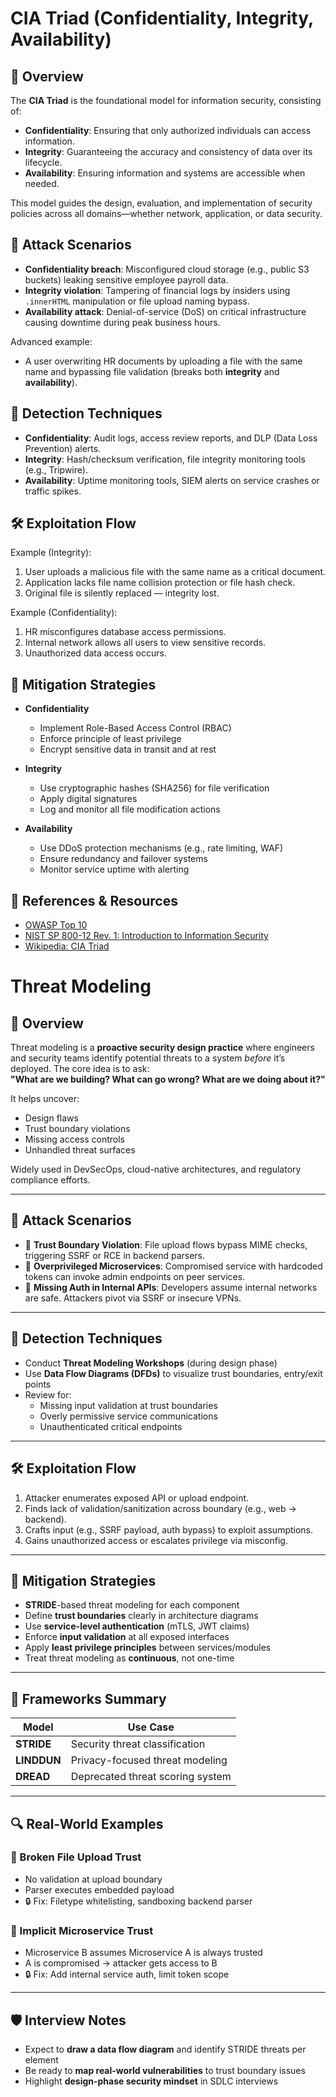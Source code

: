 # CIA Triad (Confidentiality, Integrity, Availability)

## 📘 Overview

The **CIA Triad** is the foundational model for information security, consisting of:
- **Confidentiality**: Ensuring that only authorized individuals can access information.
- **Integrity**: Guaranteeing the accuracy and consistency of data over its lifecycle.
- **Availability**: Ensuring information and systems are accessible when needed.

This model guides the design, evaluation, and implementation of security policies across all domains—whether network, application, or data security.

## 🎯 Attack Scenarios

- **Confidentiality breach**: Misconfigured cloud storage (e.g., public S3 buckets) leaking sensitive employee payroll data.
- **Integrity violation**: Tampering of financial logs by insiders using `.innerHTML` manipulation or file upload naming bypass.
- **Availability attack**: Denial-of-service (DoS) on critical infrastructure causing downtime during peak business hours.

Advanced example:
- A user overwriting HR documents by uploading a file with the same name and bypassing file validation (breaks both **integrity** and **availability**).

## 🧪 Detection Techniques

- **Confidentiality**: Audit logs, access review reports, and DLP (Data Loss Prevention) alerts.
- **Integrity**: Hash/checksum verification, file integrity monitoring tools (e.g., Tripwire).
- **Availability**: Uptime monitoring tools, SIEM alerts on service crashes or traffic spikes.

## 🛠️ Exploitation Flow

Example (Integrity):
1. User uploads a malicious file with the same name as a critical document.
2. Application lacks file name collision protection or file hash check.
3. Original file is silently replaced — integrity lost.

Example (Confidentiality):
1. HR misconfigures database access permissions.
2. Internal network allows all users to view sensitive records.
3. Unauthorized data access occurs.

## 🔐 Mitigation Strategies

- **Confidentiality**
  - Implement Role-Based Access Control (RBAC)
  - Enforce principle of least privilege
  - Encrypt sensitive data in transit and at rest

- **Integrity**
  - Use cryptographic hashes (SHA256) for file verification
  - Apply digital signatures
  - Log and monitor all file modification actions

- **Availability**
  - Use DDoS protection mechanisms (e.g., rate limiting, WAF)
  - Ensure redundancy and failover systems
  - Monitor service uptime with alerting

## 🔗 References & Resources

- [OWASP Top 10](https://owasp.org/Top10/)
- [NIST SP 800-12 Rev. 1: Introduction to Information Security](https://csrc.nist.gov/publications/detail/sp/800-12/rev-1/final)
- [Wikipedia: CIA Triad](https://en.wikipedia.org/wiki/Information_security#The_CIA_triad)

# Threat Modeling

## 📘 Overview

Threat modeling is a **proactive security design practice** where engineers and security teams identify potential threats to a system *before* it’s deployed. The core idea is to ask:  
**"What are we building? What can go wrong? What are we doing about it?"**

It helps uncover:
- Design flaws
- Trust boundary violations
- Missing access controls
- Unhandled threat surfaces

Widely used in DevSecOps, cloud-native architectures, and regulatory compliance efforts.

---

## 🎯 Attack Scenarios

- 🧨 **Trust Boundary Violation**: File upload flows bypass MIME checks, triggering SSRF or RCE in backend parsers.
- 🧨 **Overprivileged Microservices**: Compromised service with hardcoded tokens can invoke admin endpoints on peer services.
- 🧨 **Missing Auth in Internal APIs**: Developers assume internal networks are safe. Attackers pivot via SSRF or insecure VPNs.

---

## 🧪 Detection Techniques

- Conduct **Threat Modeling Workshops** (during design phase)
- Use **Data Flow Diagrams (DFDs)** to visualize trust boundaries, entry/exit points
- Review for:
  - Missing input validation at trust boundaries
  - Overly permissive service communications
  - Unauthenticated critical endpoints

---

## 🛠️ Exploitation Flow

1. Attacker enumerates exposed API or upload endpoint.
2. Finds lack of validation/sanitization across boundary (e.g., web → backend).
3. Crafts input (e.g., SSRF payload, auth bypass) to exploit assumptions.
4. Gains unauthorized access or escalates privilege via misconfig.

---

## 🔐 Mitigation Strategies

- **STRIDE**-based threat modeling for each component
- Define **trust boundaries** clearly in architecture diagrams
- Use **service-level authentication** (mTLS, JWT claims)
- Enforce **input validation** at all exposed interfaces
- Apply **least privilege principles** between services/modules
- Treat threat modeling as **continuous**, not one-time

---

## 🧠 Frameworks Summary

| Model   | Use Case                          |
|---------|-----------------------------------|
| **STRIDE**  | Security threat classification    |
| **LINDDUN** | Privacy-focused threat modeling   |
| **DREAD**   | Deprecated threat scoring system  |

---

## 🔍 Real-World Examples

### 🧨 Broken File Upload Trust
- No validation at upload boundary
- Parser executes embedded payload
- 🔒 Fix: Filetype whitelisting, sandboxing backend parser

### 🧨 Implicit Microservice Trust
- Microservice B assumes Microservice A is always trusted
- A is compromised → attacker gets access to B
- 🔒 Fix: Add internal service auth, limit token scope

---

## 🛡️ Interview Notes

- Expect to **draw a data flow diagram** and identify STRIDE threats per element
- Be ready to **map real-world vulnerabilities** to trust boundary issues
- Highlight **design-phase security mindset** in SDLC interviews